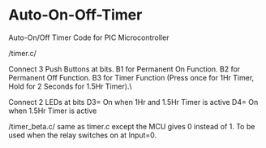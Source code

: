 # Auto-On-Off-Timer
Auto-On/Off Timer Code for PIC Microcontroller 


/timer.c/

Connect 3 Push Buttons at bits. 
B1 for Permanent On Function.
B2 for Permanent Off Function.
B3 for Timer Function (Press once for 1Hr Timer, Hold for 2 Seconds for 1.5Hr Timer).\

Connect 2 LEDs at bits
D3= On when 1Hr and 1.5Hr Timer is active
D4= On when 1.5Hr Timer is active



/timer_beta.c/
same as timer.c except the MCU gives 0 instead of 1. To be used when the relay switches on at Input=0.


